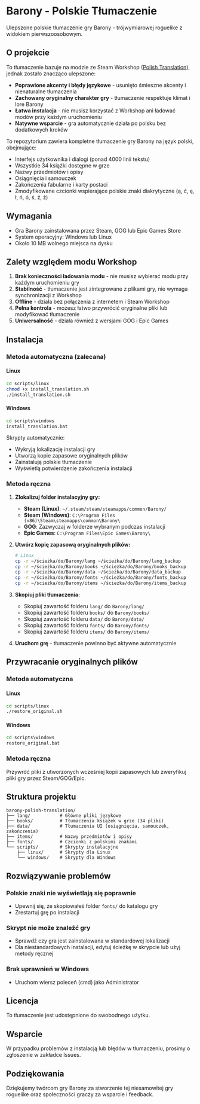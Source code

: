 # Barony - Polskie Tłumaczenie

Ulepszone polskie tłumaczenie gry Barony - trójwymiarowej roguelike z widokiem pierwszoosobowym.

## O projekcie

To tłumaczenie bazuje na modzie ze Steam Workshop ([Polish Translation](https://steamcommunity.com/sharedfiles/filedetails/?id=3078243671)), jednak zostało znacząco ulepszone:
- **Poprawione akcenty i błędy językowe** - usunięto śmieszne akcenty i nienaturalne tłumaczenia
- **Zachowany oryginalny charakter gry** - tłumaczenie respektuje klimat i lore Barony
- **Łatwa instalacja** - nie musisz korzystać z Workshop ani ładować modów przy każdym uruchomieniu
- **Natywne wsparcie** - gra automatycznie działa po polsku bez dodatkowych kroków

To repozytorium zawiera kompletne tłumaczenie gry Barony na język polski, obejmujące:
- Interfejs użytkownika i dialogi (ponad 4000 linii tekstu)
- Wszystkie 34 książki dostępne w grze
- Nazwy przedmiotów i opisy
- Osiągnięcia i samouczek
- Zakończenia fabularne i karty postaci
- Zmodyfikowane czcionki wspierające polskie znaki diakrytyczne (ą, ć, ę, ł, ń, ó, ś, ź, ż)

## Wymagania

- Gra Barony zainstalowana przez Steam, GOG lub Epic Games Store
- System operacyjny: Windows lub Linux
- Około 10 MB wolnego miejsca na dysku

## Zalety względem modu Workshop

1. **Brak konieczności ładowania modu** - nie musisz wybierać modu przy każdym uruchomieniu gry
2. **Stabilność** - tłumaczenie jest zintegrowane z plikami gry, nie wymaga synchronizacji z Workshop
3. **Offline** - działa bez połączenia z internetem i Steam Workshop
4. **Pełna kontrola** - możesz łatwo przywrócić oryginalne pliki lub modyfikować tłumaczenie
5. **Uniwersalność** - działa również z wersjami GOG i Epic Games

## Instalacja

### Metoda automatyczna (zalecana)

#### Linux
```bash
cd scripts/linux
chmod +x install_translation.sh
./install_translation.sh
```

#### Windows
```cmd
cd scripts\windows
install_translation.bat
```

Skrypty automatycznie:
- Wykryją lokalizację instalacji gry
- Utworzą kopie zapasowe oryginalnych plików
- Zainstalują polskie tłumaczenie
- Wyświetlą potwierdzenie zakończenia instalacji

### Metoda ręczna

1. **Zlokalizuj folder instalacyjny gry:**
   - **Steam (Linux)**: `~/.steam/steam/steamapps/common/Barony/`
   - **Steam (Windows)**: `C:\Program Files (x86)\Steam\steamapps\common\Barony\`
   - **GOG**: Zazwyczaj w folderze wybranym podczas instalacji
   - **Epic Games**: `C:\Program Files\Epic Games\Barony\`

2. **Utwórz kopię zapasową oryginalnych plików:**
   ```bash
   # Linux
   cp -r ~/ścieżka/do/Barony/lang ~/ścieżka/do/Barony/lang_backup
   cp -r ~/ścieżka/do/Barony/books ~/ścieżka/do/Barony/books_backup
   cp -r ~/ścieżka/do/Barony/data ~/ścieżka/do/Barony/data_backup
   cp -r ~/ścieżka/do/Barony/fonts ~/ścieżka/do/Barony/fonts_backup
   cp -r ~/ścieżka/do/Barony/items ~/ścieżka/do/Barony/items_backup
   ```

3. **Skopiuj pliki tłumaczenia:**
   - Skopiuj zawartość folderu `lang/` do `Barony/lang/`
   - Skopiuj zawartość folderu `books/` do `Barony/books/`
   - Skopiuj zawartość folderu `data/` do `Barony/data/`
   - Skopiuj zawartość folderu `fonts/` do `Barony/fonts/`
   - Skopiuj zawartość folderu `items/` do `Barony/items/`

4. **Uruchom grę** - tłumaczenie powinno być aktywne automatycznie

## Przywracanie oryginalnych plików

### Metoda automatyczna

#### Linux
```bash
cd scripts/linux
./restore_original.sh
```

#### Windows
```cmd
cd scripts\windows
restore_original.bat
```

### Metoda ręczna

Przywróć pliki z utworzonych wcześniej kopii zapasowych lub zweryfikuj pliki gry przez Steam/GOG/Epic.

## Struktura projektu

```
barony-polish-translation/
├── lang/           # Główne pliki językowe
├── books/          # Tłumaczenia książek w grze (34 pliki)
├── data/           # Tłumaczenia UI (osiągnięcia, samouczek, zakończenia)
├── items/          # Nazwy przedmiotów i opisy
├── fonts/          # Czcionki z polskimi znakami
└── scripts/        # Skrypty instalacyjne
    ├── linux/      # Skrypty dla Linux
    └── windows/    # Skrypty dla Windows
```

## Rozwiązywanie problemów

### Polskie znaki nie wyświetlają się poprawnie
- Upewnij się, że skopiowałeś folder `fonts/` do katalogu gry
- Zrestartuj grę po instalacji

### Skrypt nie może znaleźć gry
- Sprawdź czy gra jest zainstalowana w standardowej lokalizacji
- Dla niestandardowych instalacji, edytuj ścieżkę w skrypcie lub użyj metody ręcznej

### Brak uprawnień w Windows
- Uruchom wiersz poleceń (cmd) jako Administrator

## Licencja

To tłumaczenie jest udostępnione do swobodnego użytku.

## Wsparcie

W przypadku problemów z instalacją lub błędów w tłumaczeniu, prosimy o zgłoszenie w zakładce Issues.

## Podziękowania

Dziękujemy twórcom gry Barony za stworzenie tej niesamowitej gry roguelike oraz społeczności graczy za wsparcie i feedback.